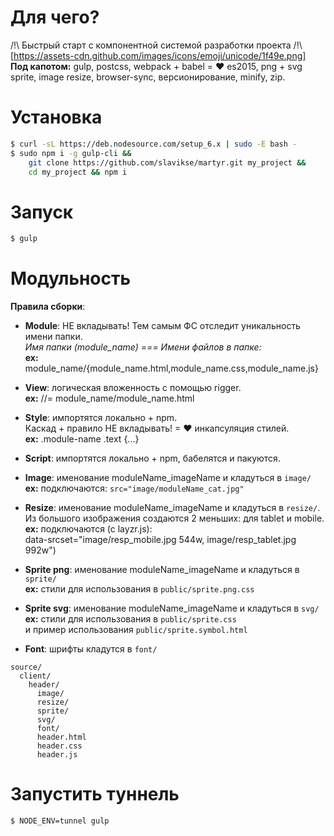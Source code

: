 # Для чего?
/!\ Быстрый старт с компонентной системой разработки проекта /!\   
[https://assets-cdn.github.com/images/icons/emoji/unicode/1f49e.png]
**Под капотом:**
gulp, postcss, webpack + babel = ❤ es2015, png + svg sprite, image resize, browser-sync, версионирование, minify, zip.

# Установка
```sh
$ curl -sL https://deb.nodesource.com/setup_6.x | sudo -E bash -
$ sudo npm i -g gulp-cli &&
    git clone https://github.com/slavikse/martyr.git my_project &&
    cd my_project && npm i
```
# Запуск
```sh
$ gulp
``` 
# Модульность
**Правила сборки**:   
* **Module**: НЕ вкладывать! Тем самым ФС отследит уникальность имени папки.   
  *Имя папки (module_name) === Имени файлов в папке:*   
  **ex:** module_name/{module_name.html,module_name.css,module_name.js}

* **View**: логическая вложенность с помощью rigger.   
  **ex:** //= module_name/module_name.html   

* **Style**: импортятся локально + npm.   
    Каскад + правило НЕ вкладывать! = ❤ инкапсуляция стилей.   
  **ex:** .module-name .text {...}

* **Script**: импортятся локально + npm, бабелятся и пакуются.

* **Image**: именование moduleName_imageName и кладуться в ```image/```  
  **ex:** подключаются: ``` src="image/moduleName_cat.jpg" ```
  
* **Resize**: именование moduleName_imageName и кладуться в ```resize/```.   
  Из большого изображения создаются 2 меньших: для tablet и mobile.    
  **ex:** подключаются (с layzr.js):  
    data-srcset="image/resp_mobile.jpg 544w, image/resp_tablet.jpg 992w")   

* **Sprite png**: именование moduleName_imageName и кладуться в ```sprite/```   
  **ex:** стили для использования в ```public/sprite.png.css```

* **Sprite svg**: именование moduleName_imageName и кладуться в ```svg/```   
  **ex:** стили для использования в ```public/sprite.css```   
    и пример использования ```public/sprite.symbol.html```
    
* **Font**: шрифты кладутся в ```font/```   

```
source/
  client/
    header/
      image/
      resize/
      sprite/
      svg/
      font/
      header.html
      header.css
      header.js
```
# Запустить туннель
```sh
$ NODE_ENV=tunnel gulp
```
